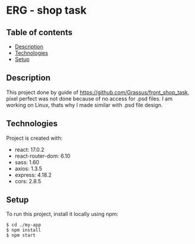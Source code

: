 # ERG - shop task

## Table of contents

-   [Description](#description)
-   [Technologies](#technologies)
-   [Setup](#setup)

## Description

This project done by guide of https://github.com/Grassus/front_shop_task, pixel perfect was not done because of no access for .psd files. I am working on Linux, thats why I made similar with .psd file design.

## Technologies

Project is created with:

-   react: 17.0.2
-   react-router-dom: 6.10
-   sass: 1.60
-   axios: 1.3.5
-   express: 4.18.2
-   cors: 2.8.5

## Setup

To run this project, install it locally using npm:

```
$ cd ./my-app
$ npm install
$ npm start
```
